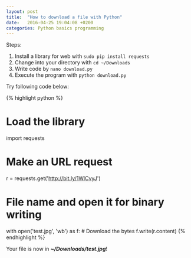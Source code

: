```yaml
---
layout: post
title:  "How to download a file with Python"
date:   2016-04-25 19:04:08 +0200
categories: Python basics programming
---
```

Steps: 

1. Install a library for web with `sudo pip install requests`
2. Change into your directory with `cd ~/Downloads`
3. Write code by `nano download.py`
4. Execute the program with `python download.py`  

Try following code below:

{% highlight python %}
# Load the library
import requests

# Make an URL request 
r = requests.get('http://bit.ly/1WlCvyJ')
# File name and open it for binary writing 
with open('test.jpg', 'wb') as f:
    # Download the bytes
    f.write(r.content)
{% endhighlight %}

Your file is now in ***~/Downloads/test.jpg***!
